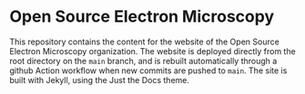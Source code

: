 # Open Source Electron Microscopy

This repository contains the content for the website of the Open Source Electron Microscopy organization. The website is deployed directly from the root directory on the `main` branch, and is rebuilt automatically through a github Action workflow when new commits are pushed to `main`. The site is built with Jekyll, using the Just the Docs theme.
